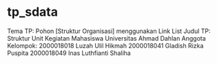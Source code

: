 # tp_sdata

Tema TP: Pohon [Struktur Organisasi] menggunakan Link List
Judul TP: Struktur Unit Kegiatan Mahasiswa Universitas Ahmad Dahlan
Anggota Kelompok:
  2000018018 Luzah Ulil Hikmah
  2000018041 Gladish Rizka Puspita
  2000018049 Inas Luthfianti Shaliha
